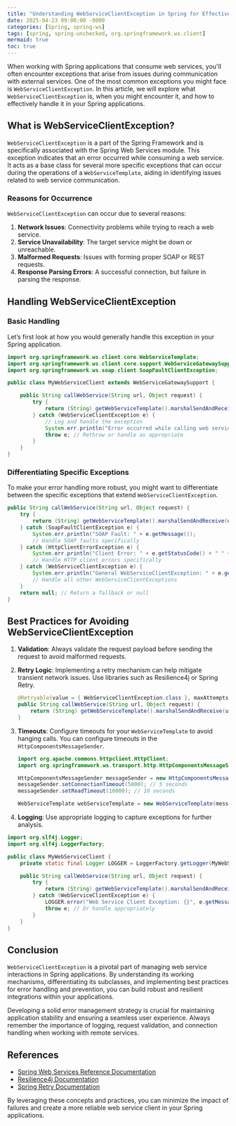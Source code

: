 ```yaml
---
title: "Understanding WebServiceClientException in Spring for Effective Web Service Development"
date: 2025-04-23 09:00:00 -0000
categories: [Spring, spring-ws]
tags: [spring, spring-unchecked, org.springframework.ws.client]
mermaid: true
toc: true
---
```



When working with Spring applications that consume web services, you'll often encounter exceptions that arise from issues during communication with external services. One of the most common exceptions you might face is `WebServiceClientException`. In this article, we will explore what `WebServiceClientException` is, when you might encounter it, and how to effectively handle it in your Spring applications.

## What is WebServiceClientException?

`WebServiceClientException` is a part of the Spring Framework and is specifically associated with the Spring Web Services module. This exception indicates that an error occurred while consuming a web service. It acts as a base class for several more specific exceptions that can occur during the operations of a `WebServiceTemplate`, aiding in identifying issues related to web service communication.

### Reasons for Occurrence
`WebServiceClientException` can occur due to several reasons:

1. **Network Issues**: Connectivity problems while trying to reach a web service.
2. **Service Unavailability**: The target service might be down or unreachable.
3. **Malformed Requests**: Issues with forming proper SOAP or REST requests.
4. **Response Parsing Errors**: A successful connection, but failure in parsing the response.

## Handling WebServiceClientException

### Basic Handling

Let’s first look at how you would generally handle this exception in your Spring application.

```java
import org.springframework.ws.client.core.WebServiceTemplate;
import org.springframework.ws.client.core.support.WebServiceGatewaySupport;
import org.springframework.ws.soap.client.SoapFaultClientException;

public class MyWebServiceClient extends WebServiceGatewaySupport {

    public String callWebService(String url, Object request) {
        try {
            return (String) getWebServiceTemplate().marshalSendAndReceive(url, request);
        } catch (WebServiceClientException e) {
            // Log and handle the exception
            System.err.println("Error occurred while calling web service: " + e.getMessage());
            throw e; // Rethrow or handle as appropriate
        }
    }
}
```

### Differentiating Specific Exceptions

To make your error handling more robust, you might want to differentiate between the specific exceptions that extend `WebServiceClientException`.

```java
public String callWebService(String url, Object request) {
    try {
        return (String) getWebServiceTemplate().marshalSendAndReceive(url, request);
    } catch (SoapFaultClientException e) {
        System.err.println("SOAP Fault: " + e.getMessage());
        // Handle SOAP faults specifically
    } catch (HttpClientErrorException e) {
        System.err.println("Client Error: " + e.getStatusCode() + " " + e.getResponseBodyAsString());
        // Handle HTTP client errors specifically
    } catch (WebServiceClientException e) {
        System.err.println("General WebServiceClientException: " + e.getMessage());
        // Handle all other WebServiceClientExceptions
    }
    return null; // Return a fallback or null
}
```

## Best Practices for Avoiding WebServiceClientException

1. **Validation**: Always validate the request payload before sending the request to avoid malformed requests.

2. **Retry Logic**: Implementing a retry mechanism can help mitigate transient network issues. Use libraries such as Resilience4j or Spring Retry.

    ```java
    @Retryable(value = { WebServiceClientException.class }, maxAttempts = 3)
    public String callWebService(String url, Object request) {
        return (String) getWebServiceTemplate().marshalSendAndReceive(url, request);
    }
    ```

3. **Timeouts**: Configure timeouts for your `WebServiceTemplate` to avoid hanging calls. You can configure timeouts in the `HttpComponentsMessageSender`.

    ```java
    import org.apache.commons.httpclient.HttpClient;
    import org.springframework.ws.transport.http.HttpComponentsMessageSender;

    HttpComponentsMessageSender messageSender = new HttpComponentsMessageSender();
    messageSender.setConnectionTimeout(5000); // 5 seconds
    messageSender.setReadTimeout(10000); // 10 seconds

    WebServiceTemplate webServiceTemplate = new WebServiceTemplate(messageSender);
    ```

4. **Logging**: Use appropriate logging to capture exceptions for further analysis.
  
```java
import org.slf4j.Logger;
import org.slf4j.LoggerFactory;

public class MyWebServiceClient {
    private static final Logger LOGGER = LoggerFactory.getLogger(MyWebServiceClient.class);

    public String callWebService(String url, Object request) {
        try {
            return (String) getWebServiceTemplate().marshalSendAndReceive(url, request);
        } catch (WebServiceClientException e) {
            LOGGER.error("Web Service Client Exception: {}", e.getMessage(), e);
            throw e; // Or handle appropriately
        }
    }
}
```

## Conclusion

`WebServiceClientException` is a pivotal part of managing web service interactions in Spring applications. By understanding its working mechanisms, differentiating its subclasses, and implementing best practices for error handling and prevention, you can build robust and resilient integrations within your applications.

Developing a solid error management strategy is crucial for maintaining application stability and ensuring a seamless user experience. Always remember the importance of logging, request validation, and connection handling when working with remote services.

## References

- [Spring Web Services Reference Documentation](https://docs.spring.io/spring-ws/docs/current/reference/html/)
- [Resilience4j Documentation](https://resilience4j.readme.io/docs)
- [Spring Retry Documentation](https://docs.spring.io/spring-retry/docs/current/reference/html/) 

By leveraging these concepts and practices, you can minimize the impact of failures and create a more reliable web service client in your Spring applications.